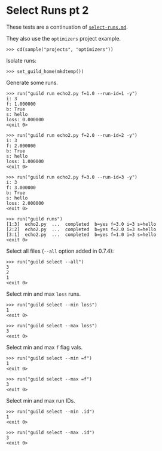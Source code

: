 # Select Runs pt 2

These tests are a continuation of [`select-runs.md`](select-runs.md).

They also use the `optimizers` project example.

    >>> cd(sample("projects", "optimizers"))

Isolate runs:

    >>> set_guild_home(mkdtemp())

Generate some runs.

    >>> run("guild run echo2.py f=1.0 --run-id=1 -y")
    i: 3
    f: 1.000000
    b: True
    s: hello
    loss: 0.000000
    <exit 0>

    >>> run("guild run echo2.py f=2.0 --run-id=2 -y")
    i: 3
    f: 2.000000
    b: True
    s: hello
    loss: 1.000000
    <exit 0>

    >>> run("guild run echo2.py f=3.0 --run-id=3 -y")
    i: 3
    f: 3.000000
    b: True
    s: hello
    loss: 2.000000
    <exit 0>

    >>> run("guild runs")
    [1:3]  echo2.py  ...  completed  b=yes f=3.0 i=3 s=hello
    [2:2]  echo2.py  ...  completed  b=yes f=2.0 i=3 s=hello
    [3:1]  echo2.py  ...  completed  b=yes f=1.0 i=3 s=hello
    <exit 0>

Select all files (`--all` option added in 0.7.4):

    >>> run("guild select --all")
    3
    2
    1
    <exit 0>

Select min and max `loss` runs.

    >>> run("guild select --min loss")
    1
    <exit 0>

    >>> run("guild select --max loss")
    3
    <exit 0>

Select min and max `f` flag vals.

    >>> run("guild select --min =f")
    1
    <exit 0>

    >>> run("guild select --max =f")
    3
    <exit 0>

Select min and max run IDs.

    >>> run("guild select --min .id")
    1
    <exit 0>

    >>> run("guild select --max .id")
    3
    <exit 0>
